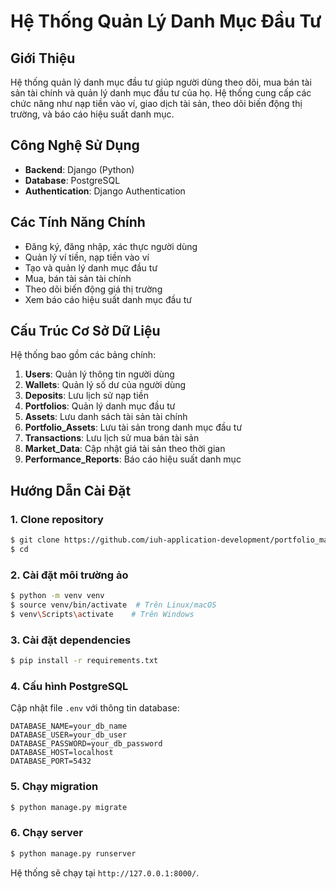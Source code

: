# Hệ Thống Quản Lý Danh Mục Đầu Tư

## Giới Thiệu
Hệ thống quản lý danh mục đầu tư giúp người dùng theo dõi, mua bán tài sản tài chính và quản lý danh mục đầu tư của họ. Hệ thống cung cấp các chức năng như nạp tiền vào ví, giao dịch tài sản, theo dõi biến động thị trường, và báo cáo hiệu suất danh mục.

## Công Nghệ Sử Dụng
- **Backend**: Django (Python)
- **Database**: PostgreSQL
- **Authentication**: Django Authentication

## Các Tính Năng Chính
- Đăng ký, đăng nhập, xác thực người dùng
- Quản lý ví tiền, nạp tiền vào ví
- Tạo và quản lý danh mục đầu tư
- Mua, bán tài sản tài chính
- Theo dõi biến động giá thị trường
- Xem báo cáo hiệu suất danh mục đầu tư

## Cấu Trúc Cơ Sở Dữ Liệu
Hệ thống bao gồm các bảng chính:

1. **Users**: Quản lý thông tin người dùng
2. **Wallets**: Quản lý số dư của người dùng
3. **Deposits**: Lưu lịch sử nạp tiền
4. **Portfolios**: Quản lý danh mục đầu tư
5. **Assets**: Lưu danh sách tài sản tài chính
6. **Portfolio_Assets**: Lưu tài sản trong danh mục đầu tư
7. **Transactions**: Lưu lịch sử mua bán tài sản
8. **Market_Data**: Cập nhật giá tài sản theo thời gian
9. **Performance_Reports**: Báo cáo hiệu suất danh mục

## Hướng Dẫn Cài Đặt
### 1. Clone repository
```bash
$ git clone https://github.com/iuh-application-development/portfolio_management.git
$ cd 
```
### 2. Cài đặt môi trường ảo
```bash
$ python -m venv venv
$ source venv/bin/activate  # Trên Linux/macOS
$ venv\Scripts\activate    # Trên Windows
```
### 3. Cài đặt dependencies
```bash
$ pip install -r requirements.txt
```
### 4. Cấu hình PostgreSQL
Cập nhật file `.env` với thông tin database:
```
DATABASE_NAME=your_db_name
DATABASE_USER=your_db_user
DATABASE_PASSWORD=your_db_password
DATABASE_HOST=localhost
DATABASE_PORT=5432
```
### 5. Chạy migration
```bash
$ python manage.py migrate
```
### 6. Chạy server
```bash
$ python manage.py runserver
```
Hệ thống sẽ chạy tại `http://127.0.0.1:8000/`.

